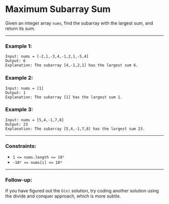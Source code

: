 # Maximum Subarray Sum

Given an integer array `nums`, find the subarray with the largest sum, and return its sum.

---

### Example 1:
```
Input: nums = [-2,1,-3,4,-1,2,1,-5,4]
Output: 6
Explanation: The subarray [4,-1,2,1] has the largest sum 6.
```

### Example 2:
```
Input: nums = [1]
Output: 1
Explanation: The subarray [1] has the largest sum 1.
```

### Example 3:
```
Input: nums = [5,4,-1,7,8]
Output: 23
Explanation: The subarray [5,4,-1,7,8] has the largest sum 23.
```

---

### Constraints:
- `1 <= nums.length <= 10⁵`
- `-10⁴ <= nums[i] <= 10⁴`

---

### Follow-up:
If you have figured out the `O(n)` solution, try coding another solution using the divide and conquer approach, which is more subtle.